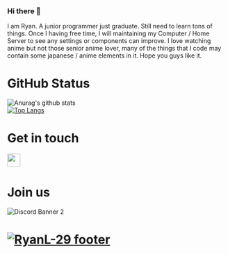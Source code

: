 ### Hi there 👋

I am Ryan. A junior programmer just graduate. Still need to learn tons of things. Once I having free time, I will maintaining my Computer / Home Server to see any settings or components can improve. I love watching anime but not those senior anime lover, many of the things that I code may contain some japanese / anime elements in it. Hope you guys like it. 

# GitHub Status
![Anurag's github stats](https://github-readme-stats.vercel.app/api?username=RyanL-29&show_icons=true&theme=tokyonight) </br> 
[![Top Langs](https://github-readme-stats.vercel.app/api/top-langs/?username=RyanL-29&layout=compact&theme=tokyonight)](https://github.com/anuraghazra/github-readme-stats)

# Get in touch
<a href="https://discordapp.com/users/195530162769494016"><img height="30" src="https://user-images.githubusercontent.com/48479346/127092527-367cb1e4-699c-4dea-b5a5-94fb1bf20ae2.png"></a>&nbsp;&nbsp;

# Join us
![Discord Banner 2](https://discordapp.com/api/guilds/195531567018278913/widget.png?style=banner2)

# [![RyanL-29 footer](https://user-images.githubusercontent.com/48479346/127091749-b7125235-ec58-4c42-9527-995f3ae85681.gif)](https://github.com/RyanL-29)
<!--
**RyanL-29/RyanL-29** is a ✨ _special_ ✨ repository because its `README.md` (this file) appears on your GitHub profile.

Here are some ideas to get you started:

- 🔭 I’m currently working on ...
- 🌱 I’m currently learning ...
- 👯 I’m looking to collaborate on ...
- 🤔 I’m looking for help with ...
- 💬 Ask me about ...
- 📫 How to reach me: ...
- 😄 Pronouns: ...
- ⚡ Fun fact: ...
-->

